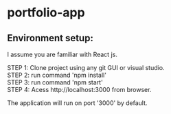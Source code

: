 # portfolio-app

Environment setup:  <br/>
--------------------
I assume you are familiar with React js. <br/>

STEP 1: Clone project using any git GUI or visual studio. <br/>
STEP 2: run command 'npm install' <br/>
STEP 3: run command 'npm start' <br/>
STEP 4: Acess http://localhost:3000 from browser. <br/>

The application will run on port '3000' by default. 
